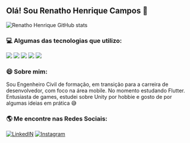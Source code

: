 ## Olá! Sou Renatho Henrique Campos 👋

![Renatho Henrique GitHub stats](https://github-readme-stats.vercel.app/api?username=renathohcc&show_icons=true&theme=dracula)


### 💻 Algumas das tecnologias que utilizo:

<div>
  <img src="https://img.shields.io/badge/Dart-0175C2?style=for-the-badge&logo=dart&logoColor=white"/>
  <img src="https://img.shields.io/badge/Flutter-02569B?style=for-the-badge&logo=flutter&logoColor=white"/>
  <img src="https://img.shields.io/badge/Python-3776AB?style=for-the-badge&logo=python&logoColor=white"/>
  <img src="https://img.shields.io/badge/Unity-100000?style=for-the-badge&logo=unity&logoColor=white"/>
  <img src="https://img.shields.io/badge/C%23-239120?style=for-the-badge&logo=c-sharp&logoColor=white"/>
</div>

### 😄 Sobre mim:

Sou Engenheiro Civil de formação, em transição para a carreira de desenvolvedor, com foco na área mobile. No momento estudando Flutter.
Entusiasta de games, estudei sobre Unity por hobbie e gosto de por algumas ideias em prática 😅

### 🌎 Me encontre nas Redes Sociais:

[![LinkedIN](https://img.shields.io/badge/LinkedIn-0077B5?style=for-the-badge&logo=linkedin&logoColor=white)](https://www.linkedin.com/in/renathohcc/)
[![Instagram](https://img.shields.io/badge/Instagram-E4405F?style=for-the-badge&logo=instagram&logoColor=white)](https://www.instagram.com/renathohcc/)





